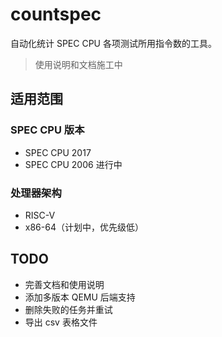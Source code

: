 # countspec

自动化统计 SPEC CPU 各项测试所用指令数的工具。

> 使用说明和文档施工中

## 适用范围

### SPEC CPU 版本

- SPEC CPU 2017
- SPEC CPU 2006 进行中

### 处理器架构

- RISC-V
- x86-64（计划中，优先级低）

## TODO

- 完善文档和使用说明
- 添加多版本 QEMU 后端支持
- 删除失败的任务并重试
- 导出 csv 表格文件